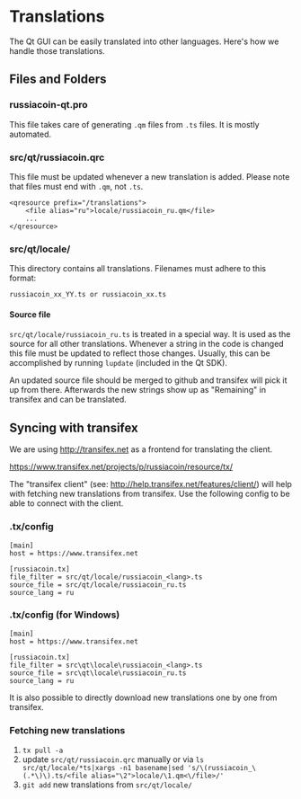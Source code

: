 
Translations
============

The Qt GUI can be easily translated into other languages. Here's how we
handle those translations.

Files and Folders
-----------------

### russiacoin-qt.pro

This file takes care of generating `.qm` files from `.ts` files. It is mostly
automated.

### src/qt/russiacoin.qrc

This file must be updated whenever a new translation is added. Please note that
files must end with `.qm`, not `.ts`.

    <qresource prefix="/translations">
        <file alias="ru">locale/russiacoin_ru.qm</file>
        ...
    </qresource>

### src/qt/locale/

This directory contains all translations. Filenames must adhere to this format:

    russiacoin_xx_YY.ts or russiacoin_xx.ts

#### Source file

`src/qt/locale/russiacoin_ru.ts` is treated in a special way. It is used as the
source for all other translations. Whenever a string in the code is changed
this file must be updated to reflect those changes. Usually, this can be
accomplished by running `lupdate` (included in the Qt SDK).

An updated source file should be merged to github and transifex will pick it
up from there. Afterwards the new strings show up as "Remaining" in transifex
and can be translated.

Syncing with transifex
----------------------

We are using http://transifex.net as a frontend for translating the client.

https://www.transifex.net/projects/p/russiacoin/resource/tx/

The "transifex client" (see: http://help.transifex.net/features/client/)
will help with fetching new translations from transifex. Use the following
config to be able to connect with the client.

### .tx/config

    [main]
    host = https://www.transifex.net

    [russiacoin.tx]
    file_filter = src/qt/locale/russiacoin_<lang>.ts
    source_file = src/qt/locale/russiacoin_ru.ts
    source_lang = ru
    
### .tx/config (for Windows)

    [main]
    host = https://www.transifex.net

    [russiacoin.tx]
    file_filter = src\qt\locale\russiacoin_<lang>.ts
    source_file = src\qt\locale\russiacoin_ru.ts
    source_lang = ru

It is also possible to directly download new translations one by one from transifex.

### Fetching new translations

1. `tx pull -a`
2. update `src/qt/russiacoin.qrc` manually or via
   `ls src/qt/locale/*ts|xargs -n1 basename|sed 's/\(russiacoin_\(.*\)\).ts/<file alias="\2">locale/\1.qm<\/file>/'`
3. `git add` new translations from `src/qt/locale/`

